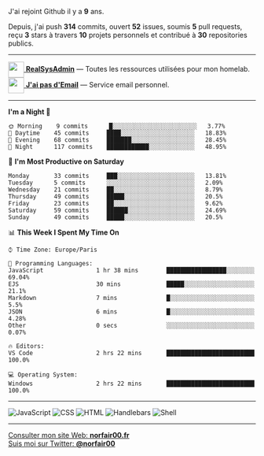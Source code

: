 J'ai rejoint Github il y a **9** ans.

Depuis, j'ai push **314** commits, ouvert **52** issues, soumis **5** pull requests, reçu **3** stars à travers **10** projets personnels et contribué à **30** repositories publics.

---

[<img src="https://avatars2.githubusercontent.com/u/64165263?s=96&v=4" width="32" height="32" align="center"> **RealSysAdmin**](https://github.com/realsysadmin-icu) — Toutes les ressources utilisées pour mon homelab.  
[<img src="https://avatars1.githubusercontent.com/u/65110091?s=96&v=4" width="32" height="32" align="center"> **J'ai pas d'Email**](https://github.com/jaipasdemail) — Service email personnel.  

---

<!--START_SECTION:waka-->
**I'm a Night 🦉** 

```text
🌞 Morning    9 commits      █░░░░░░░░░░░░░░░░░░░░░░░░   3.77% 
🌆 Daytime    45 commits     ████░░░░░░░░░░░░░░░░░░░░░   18.83% 
🌃 Evening    68 commits     ███████░░░░░░░░░░░░░░░░░░   28.45% 
🌙 Night      117 commits    ████████████░░░░░░░░░░░░░   48.95%

```
📅 **I'm Most Productive on Saturday** 

```text
Monday       33 commits     ███░░░░░░░░░░░░░░░░░░░░░░   13.81% 
Tuesday      5 commits      ░░░░░░░░░░░░░░░░░░░░░░░░░   2.09% 
Wednesday    21 commits     ██░░░░░░░░░░░░░░░░░░░░░░░   8.79% 
Thursday     49 commits     █████░░░░░░░░░░░░░░░░░░░░   20.5% 
Friday       23 commits     ██░░░░░░░░░░░░░░░░░░░░░░░   9.62% 
Saturday     59 commits     ██████░░░░░░░░░░░░░░░░░░░   24.69% 
Sunday       49 commits     █████░░░░░░░░░░░░░░░░░░░░   20.5%

```


📊 **This Week I Spent My Time On** 

```text
⌚︎ Time Zone: Europe/Paris

💬 Programming Languages: 
JavaScript               1 hr 38 mins        █████████████████░░░░░░░░   69.04% 
EJS                      30 mins             █████░░░░░░░░░░░░░░░░░░░░   21.1% 
Markdown                 7 mins              █░░░░░░░░░░░░░░░░░░░░░░░░   5.5% 
JSON                     6 mins              █░░░░░░░░░░░░░░░░░░░░░░░░   4.28% 
Other                    0 secs              ░░░░░░░░░░░░░░░░░░░░░░░░░   0.07%

🔥 Editors: 
VS Code                  2 hrs 22 mins       █████████████████████████   100.0%

💻 Operating System: 
Windows                  2 hrs 22 mins       █████████████████████████   100.0%

```


<!--END_SECTION:waka-->

---

![JavaScript](https://img.shields.io/static/v1?style=for-the-badge&label=JavaScript&color=555&labelColor=%23f1e05a&message=72%25)
![CSS](https://img.shields.io/static/v1?style=for-the-badge&label=CSS&color=555&labelColor=%23563d7c&message=21%25)
![HTML](https://img.shields.io/static/v1?style=for-the-badge&label=HTML&color=555&labelColor=%23e34c26&message=5.2%25)
![Handlebars](https://img.shields.io/static/v1?style=for-the-badge&label=Handlebars&color=555&labelColor=%23f7931e&message=1.5%25)
![Shell](https://img.shields.io/static/v1?style=for-the-badge&label=Shell&color=555&labelColor=%2389e051&message=0.1%25)

---

[Consulter mon site Web: **norfair00.fr**](https://norfair00.fr/)  
[Suis moi sur Twitter: **@norfair00**](https://twitter.com/norfair00)
